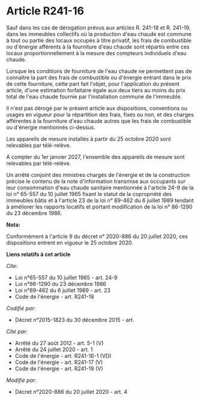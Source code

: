 # Article R241-16

Sauf dans les cas de dérogation prévus aux articles R. 241-18 et R. 241-19, dans les immeubles collectifs où la production
d'eau chaude est commune à tout ou partie des locaux occupés à titre privatif, les frais de combustible ou d'énergie
afférents à la fourniture d'eau chaude sont répartis entre ces locaux proportionnellement à la mesure des compteurs
individuels d'eau chaude. 

Lorsque les conditions de fourniture de l'eau chaude ne permettent pas de connaître la part des frais de combustible ou
d'énergie entrant dans le prix de cette fourniture, cette part fait l'objet, pour l'application du présent article, d'une
estimation forfaitaire égale aux deux tiers au moins du prix total de l'eau chaude fournie par l'installation commune de
l'immeuble. 

Il n'est pas dérogé par le présent article aux dispositions, conventions ou usages en vigueur pour la répartition des frais,
fixes ou non, et des charges afférentes à la fourniture d'eau chaude autres que les frais de combustible ou d'énergie
mentionnés ci-dessus. 

Les appareils de mesure installés à partir du 25 octobre 2020 sont relevables par télé-relève. 

A compter du 1er janvier 2027, l'ensemble des appareils de mesure sont relevables par télé-relève. 

Un arrêté conjoint des ministres chargés de l'énergie et de la construction précise le contenu de la note d'information
transmise aux occupants sur leur consommation d'eau chaude sanitaire mentionnée à l'article 24-9 de la loi n° 65-557 du 10
juillet 1965 fixant le statut de la copropriété des immeubles bâtis et à l'article 23 de la loi n° 89-462 du 6 juillet 1989
tendant à améliorer les rapports locatifs et portant modification de la loi n° 86-1290 du 23 décembre 1986.

**Nota:**

Conformément à l'article 9 du décret n° 2020-886 du 20 juillet 2020, ces dispositions entrent en vigueur le 25 octobre 2020.

**Liens relatifs à cet article**

_Cite_:

  - Loi n°65-557 du 10 juillet 1965 - art. 24-9
  - Loi n°86-1290 du 23 décembre 1986
  - Loi n°89-462 du 6 juillet 1989 - art. 23
  - Code de l'énergie - art. R241-18

_Codifié par_:

  - Décret n°2015-1823 du 30 décembre 2015 - art.

_Cité par_:

  - Arrêté du 27 août 2012 - art. 5-1 (V)
  - Arrêté du 24 juillet 2020 - art. 1
  - Code de l'énergie - art. R241-16-1 (VD)
  - Code de l'énergie - art. R241-17 (V)
  - Code de l'énergie - art. R241-19 (V)

_Modifié par_:

  - Décret n°2020-886 du 20 juillet 2020 - art. 4
